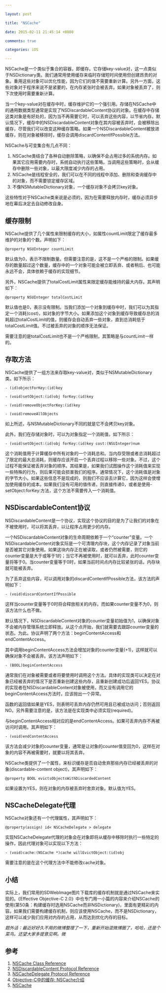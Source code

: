 ```yaml
---

layout: post

title: "NSCache"

date: 2015-02-11 21:45:14 +0800

comments: true

categories: iOS

---
```


NSCache是一个类似于集合的容器，即缓存。它存储key-value对，这一点类似于NSDictionary类。我们通常用使用缓存来临时存储短时间使用但创建昂贵的对象。重用这些对象可以优化性能，因为它们的值不需要重新计算。另外一方面，这些对象对于程序来说不是紧要的，在内存紧张时会被丢弃。如果对象被丢弃了，则下次使用时需要重新计算。

当一个key-value对在缓存中时，缓存维护它的一个强引用。存储在NSCache中的通用数据类型通常是实现了NSDiscardableContent协议的对象。在缓存中存储这类对象是有好处的，因为当不再需要它时，可以丢弃这些内容，以节省内存。默认情况下，缓存中的NSDiscardableContent对象在其内容被丢弃时，会被移除出缓存，尽管我们可以改变这种缓存策略。如果一个NSDiscardableContent被放进缓存，则在对象被移除时，缓存会调用discardContentIfPossible方法。

NSCache与可变集合有几点不同：

1. NSCache类结合了各种自动删除策略，以确保不会占用过多的系统内存。如果其它应用需要内存时，系统自动执行这些策略。当调用这些策略时，会从缓存中删除一些对象，以最大限度减少内存的占用。
2. NSCache是线程安全的，我们可以在不同的线程中添加、删除和查询缓存中的对象，而不需要锁定缓存区域。
3. 不像NSMutableDictionary对象，一个缓存对象不会拷贝key对象。

这些特性对于NSCache类来说是必须的，因为在需要释放内存时，缓存必须异步地在幕后决定去自动修改自身。

## 缓存限制

NSCache提供了几个属性来限制缓存的大小，如属性countLimit限定了缓存最多维护的对象的个数。声明如下：

	@property NSUInteger countLimit
	
默认值为0，表示不限制数量。但需要注意的是，这不是一个严格的限制。如果缓存的数量超过这个数量，缓存中的一个对象可能会被立即丢弃、或者稍后、也可能永远不会，具体依赖于缓存的实现细节。

另外，NSCache提供了totalCostLimit属性来限定缓存能维持的最大内存。其声明如下：

	@property NSUInteger totalCostLimit
	
默认值也是0，表示没有限制。当我们添加一个对象到缓存中时，我们可以为其指定一个消耗(cost)，如对象的字节大小。如果添加这个对象到缓存导致缓存总的消耗超过totalCostLimit的值，则缓存会自动丢弃一些对象，直到总消耗低于totalCostLimit值。不过被丢弃的对象的顺序无法保证。

需要注意的是totalCostLimit也不是一个严格限制，其策略是与countLimit一样的。

## 存取方法

NSCache提供了一组方法来存取key-value对，类似于NSMutableDictionary类。如下所示：

	- (id)objectForKey:(id)key
	
	- (void)setObject:(id)obj forKey:(id)key
	
	- (void)removeObjectForKey:(id)key
	
	- (void)removeAllObjects

如上所述，与NSMutableDictionary不同的就是它不会拷贝key对象。

此外，我们在存储对象时，可以为对象指定一个消耗值，如下所示：

	- (void)setObject:(id)obj forKey:(id)key cost:(NSUInteger)num

这个消耗值用于计算缓存中所有对象的一个消耗总和。当内存受限或者总消耗超过了限定的最大总消耗，则缓存应该开启一个丢弃过程以移除一些对象。不过，这个过程不能保证被丢弃对象的顺序。其结果是，如果我们试图操作这个消耗值来实现一些特殊的行为，则后果可能会损害我们的程序。通常情况下，这个消耗值是对象的字节大小。如果这些信息不是现成的，则我们不应该去计算它，因为这样会使增加使用缓存的成本。如果我们没有可用的值传递，则直接传递0，或者是使用-setObject:forKey:方法，这个方法不需要传入一个消耗值。

## NSDiscardableContent协议

NSDiscardableContent是一个协议，实现这个协议的目的是为了让我们的对象在不被使用时，可以将其丢弃，以让程序占用更少的内存。

一个NSDiscardableContent对象的生命周期依赖于一个“counter”变量。一个NSDiscardableContent对象实际是一个可清理内存块，这个内存记录了对象当前是否被其它对象使用。如果这块内存正在被读取，或者仍然被需要，则它的counter变量是大于或等于1的；当它不再被使用时，就可以丢弃，此时counter变量将等于0。当counter变量等于0时，如果当前时间点内存比较紧张的话，内存块就可能被丢弃。

为了丢弃这些内容，可以调用对象的discardContentIfPossible方法，该方法的声明如下：

	- (void)discardContentIfPossible
	
这样当counter变量等于0时将会释放相关的内存。而如果counter变量不为0，则该方法什么也不做。

默认情况下，NSDiscardableContent对象的counter变量初始值为1，以确保对象不会被内存管理系统立即释放。从这个点开始，我们就需要去跟踪counter变量的状态。为此。协议声明了两个方法：beginContentAccess和endContentAccess。

其中调用beginContentAccess方法会增加对象的counter变量(+1)，这样就可以确保对象不会被丢弃。该方法声明如下：

	- (BOOL)beginContentAccess

通常我们在对象被需要或者将要使用时调用这个方法。具体的实现类可以决定在对象已经被丢弃的情况下是否重新创建这些内存，且重新创建成功后返回YES。协议的实现者在NSDiscardableContent对象被使用，而又没有调用它的beginContentAccess方法时，应该抛出一个异常。

函数的返回值如果是YES，则表明可丢弃内存仍然可用且已被成功访问；否则返回NO。另外需要注意的是，该方法是在实现类中必须实现(required)。

与beginContentAccess相对应的是endContentAccess。如果可丢弃内存不再被访问时调用。其声明如下：

	- (void)endContentAccess
	
该方法会减少对象的counter变量，通常是让对象的counter值变回为0，这样在对象的内容不再被需要时，就要以将其丢弃。

NSCache类提供了一个属性，来标识缓存是否自动舍弃那些内存已经被丢弃的对象(discardable-content object)，其声明如下：

	@property BOOL evictsObjectsWithDiscardedContent
	
如果设置为YES，则在对象的内存被丢弃时舍弃对象。默认值为YES。

## NSCacheDelegate代理

NSCache对象还有一个代理属性，其声明如下：

	@property(assign) id< NSCacheDelegate > delegate
	
实现NSCacheDelegate代理的对象会在对象即将从缓存中移除时执行一些特定的操作，因此代理对象可以实现以下方法：

	- (void)cache:(NSCache *)cache willEvictObject:(id)obj
	
需要注意的是在这个代理方法中不能修改cache对象。

## 小结

实际上，我们常用的SDWebImage图片下载库的缓存机制就是通过NSCache来实现的。《Effective Objective-C 2.0》中也专门用一小篇的内容来介绍NSCache的使用(第50条：构建缓存时选用NSCache而非NSDictionary)，里面有更精彩的内容。如果我们需要构建缓存机制，则应该使用NSCache，而不是NSDictionary，这样可以减少我们应用对内存的占用，从而达到优化内存的目标。

*题外话：最近好好久不用的微博整理了一下，重新开始混微博圈了，哈哈，还是个菜鸟。还望大家多提意见啊。微*

## 参考
1. [NSCache Class Reference](https://developer.apple.com/library/ios/documentation/Cocoa/Reference/NSCache_Class/)
2. [NSDiscardableContent Protocol Reference](https://developer.apple.com/library/ios/documentation/Cocoa/Reference/NSDiscardableContent_Protocol/index.html)
3. [NSCacheDelegate Protocol Reference](https://developer.apple.com/library/mac/documentation/Cocoa/Reference/NSCacheDelegate_Protocol/index.html)
4. [Objective-C中的缓存: NSCache介绍](http://www.15yan.com/story/45toOUzFGlr/)
5. [NSCache](http://nshipster.cn/nscache/)